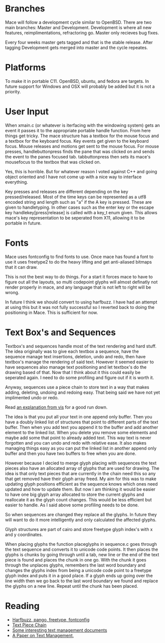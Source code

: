 # Branches

Mace will follow a development cycle similar to OpenBSD. There are
two main branches: Master and Development. Development is where
all new features, reimplimentations, refractoring go. Master only recieves
bug fixes. 

Every four weeks master gets tagged and that is the stable release.
After tagging Development gets merged into master and the cycle
repeates.

# Platforms

To make it in portable C11. OpenBSD, ubuntu, and fedora are targets. 
In future support for Windows and OSX will probably be added but it
is not a priority.

# User Input

When xmain.c (or whatever is iterfacing with the windowing system)
gets an event it passes it to the appropriate portable handle 
function. From here things get tricky. The mace structure has a textbox
for the mouse focus and a textbox for the keyboard focus. Key events get
given to the keyboard focus. Mouse releases and motions get sent to the 
mouse focus. For mouse presses, handlebuttonpress finds the pane that
was clicked on and sends the event to the panes focused tab. tabbuttonpress
then sets its mace's mousefocus to the textbox that was clicked on.

Yes, this is horrible. But for whatever reason I voted against C++ and 
going object oriented and I have not come up with a nice way to interface
everything.

Key presses and releases are different depending on the key
pressed/released. Most of the time keys can be represented as a utf8
encoded string and length such as "a" if the A key is pressed. These
are given to handletyping. In other cases such as the enter key or the
escape key handlekey[press|release] is called with a key_t enum
given. This allows mace's key representation to be seperated from X11,
allowing it to be portable in future.

# Fonts

Mace uses fontconfig to find fonts to use.  Once mace has found a
font to use it uses freetype2 to do the heavy lifting and get
anti-aliased bitmaps that it can draw. 

This is not the best way to do things. For a start it forces mace to 
have to figure out all the layouts, so multi codepoint glyphs will 
almost definatly not render properly in mace, and any language that 
is not left to right will be wrong. 

In future I think we should convert to using harfbuzz. I have had
an attempt at using this but it was not fully successful so I reverted
back to doing the positioning in Mace. This is sufficient for now.

# Text Box's and Sequences

Textbox's and sequences handle most of the text rendering and
hard stuff. The idea originally was to give each textbox a sequence,
have the sequence manage text insertions, deletion, undo and
redo, then have textbox's manage the rendering of said text.
However it seemed easier to have sequences also manage text
positioning and let textbox's do the drawing based of that. Now
that I think about it this could easily be seperated again. I need
to do some profiling and figure out if it is worth it.

Anyway, sequences use a piece chain to store text in a way that
makes adding, deleting, undoing and redoing easy. That being
said we have not yet implimented undo or redo. 

Read [an explanation from vis](https://github.com/martanne/vis/wiki/Text-management-using-a-piece-chain)
for a good run down.

The idea is that you put all your text in one append only buffer.
Then you have a doubly linked list of structures that point 
to different parts of the text buffer. Then when you add text
you append it to the buffer and add another element to the
linked list. When you delete you remove some elements and 
maybe add some that point to already added text. This way text
is never forgotten and you can undo and redo with relative ease.
It also makes managing things easy as you can put the linked 
list in another append only buffer and then you have two buffers
to free when you are done.

However because I decied to merge glyph placing with sequences
the text pieces also have an allocated array of glyphs that are used
for drawing. The idea is that only text pieces that are currently
in the chain need this so any that get removed have their glyph array
freed. My aim for this was to make updating glyph positions efficient
as the sequence knows which ones need updated and how to update
them. But now I am thinking it would be easier to have one big glyph
array allocated to store the current glyphs and reallocate it as the
glyph count changes. This would be less efficient but easier to handle.
As I said above some profiling needs to be done.

So when sequences are changed they replace all the glyphs. In future
they will want to do it more intelligently and only calculated the affected
glyphs. 

Glyph structures are part of cairo and store freetype glyph index's
with x and y coordinates.

When placing glyphs the function placeglyphs in sequence.c goes
through the text sequence and converts it to unicode code points.
It then places the glyphs is chunks by going through until a tab, new line
or the end of the text piece is found and places the chunk in one go.
With the chunk it goes through the unplaces glyphs, remembers the 
last word boundary and changes the glyphs index from being a
unicode code point to a freetype glyph index and puts it in a good place.
If a glyph ends up going over the line width then we go back to the
last word boundary we found and replace the glyphs on a new line.
Repeat until the chunk has been placed.


# Reading

- [Harfbuzz, pango, freetype, fontconfig](https://behdad.org/text/)
- [Text Piece Chain](https://github.com/martanne/vis/wiki/Text-management-using-a-piece-chain)
- [Some interesting text management documents](https://github.com/google/xi-editor/blob/master/doc/rope_science/intro.md) 
- [A Paper on Text Management](https://www.cs.unm.edu/~crowley/papers/sds.pdf),
